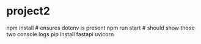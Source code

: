 # project2
npm install      # ensures dotenv is present
npm run start    # should show those two console logs
pip install fastapi uvicorn


